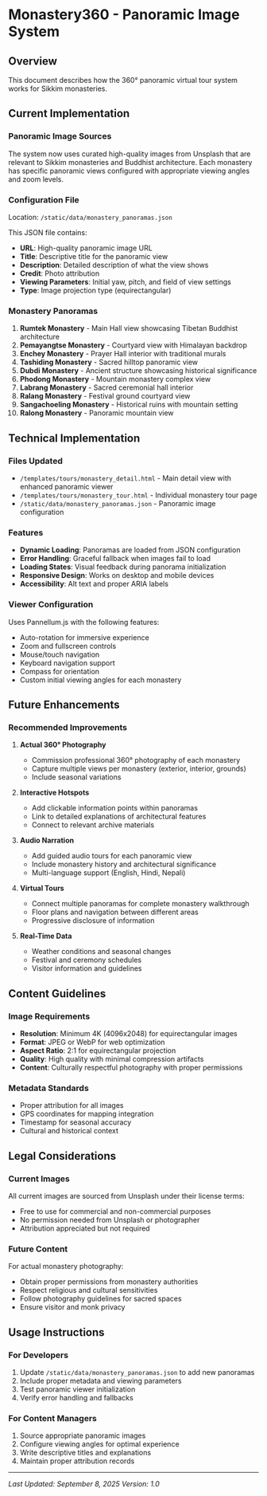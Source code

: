 # Monastery360 - Panoramic Image System

## Overview

This document describes how the 360° panoramic virtual tour system works for Sikkim monasteries.

## Current Implementation

### Panoramic Image Sources
The system now uses curated high-quality images from Unsplash that are relevant to Sikkim monasteries and Buddhist architecture. Each monastery has specific panoramic views configured with appropriate viewing angles and zoom levels.

### Configuration File
Location: `/static/data/monastery_panoramas.json`

This JSON file contains:
- **URL**: High-quality panoramic image URL
- **Title**: Descriptive title for the panoramic view
- **Description**: Detailed description of what the view shows
- **Credit**: Photo attribution
- **Viewing Parameters**: Initial yaw, pitch, and field of view settings
- **Type**: Image projection type (equirectangular)

### Monastery Panoramas

1. **Rumtek Monastery** - Main Hall view showcasing Tibetan Buddhist architecture
2. **Pemayangtse Monastery** - Courtyard view with Himalayan backdrop
3. **Enchey Monastery** - Prayer Hall interior with traditional murals
4. **Tashiding Monastery** - Sacred hilltop panoramic view
5. **Dubdi Monastery** - Ancient structure showcasing historical significance
6. **Phodong Monastery** - Mountain monastery complex view
7. **Labrang Monastery** - Sacred ceremonial hall interior
8. **Ralang Monastery** - Festival ground courtyard view
9. **Sangachoeling Monastery** - Historical ruins with mountain setting
10. **Ralong Monastery** - Panoramic mountain view

## Technical Implementation

### Files Updated
- `/templates/tours/monastery_detail.html` - Main detail view with enhanced panoramic viewer
- `/templates/tours/monastery_tour.html` - Individual monastery tour page
- `/static/data/monastery_panoramas.json` - Panoramic image configuration

### Features
- **Dynamic Loading**: Panoramas are loaded from JSON configuration
- **Error Handling**: Graceful fallback when images fail to load
- **Loading States**: Visual feedback during panorama initialization
- **Responsive Design**: Works on desktop and mobile devices
- **Accessibility**: Alt text and proper ARIA labels

### Viewer Configuration
Uses Pannellum.js with the following features:
- Auto-rotation for immersive experience
- Zoom and fullscreen controls
- Mouse/touch navigation
- Keyboard navigation support
- Compass for orientation
- Custom initial viewing angles for each monastery

## Future Enhancements

### Recommended Improvements

1. **Actual 360° Photography**
   - Commission professional 360° photography of each monastery
   - Capture multiple views per monastery (exterior, interior, grounds)
   - Include seasonal variations

2. **Interactive Hotspots**
   - Add clickable information points within panoramas
   - Link to detailed explanations of architectural features
   - Connect to relevant archive materials

3. **Audio Narration**
   - Add guided audio tours for each panoramic view
   - Include monastery history and architectural significance
   - Multi-language support (English, Hindi, Nepali)

4. **Virtual Tours**
   - Connect multiple panoramas for complete monastery walkthrough
   - Floor plans and navigation between different areas
   - Progressive disclosure of information

5. **Real-Time Data**
   - Weather conditions and seasonal changes
   - Festival and ceremony schedules
   - Visitor information and guidelines

## Content Guidelines

### Image Requirements
- **Resolution**: Minimum 4K (4096x2048) for equirectangular images
- **Format**: JPEG or WebP for web optimization
- **Aspect Ratio**: 2:1 for equirectangular projection
- **Quality**: High quality with minimal compression artifacts
- **Content**: Culturally respectful photography with proper permissions

### Metadata Standards
- Proper attribution for all images
- GPS coordinates for mapping integration
- Timestamp for seasonal accuracy
- Cultural and historical context

## Legal Considerations

### Current Images
All current images are sourced from Unsplash under their license terms:
- Free to use for commercial and non-commercial purposes
- No permission needed from Unsplash or photographer
- Attribution appreciated but not required

### Future Content
For actual monastery photography:
- Obtain proper permissions from monastery authorities
- Respect religious and cultural sensitivities
- Follow photography guidelines for sacred spaces
- Ensure visitor and monk privacy

## Usage Instructions

### For Developers
1. Update `/static/data/monastery_panoramas.json` to add new panoramas
2. Include proper metadata and viewing parameters
3. Test panoramic viewer initialization
4. Verify error handling and fallbacks

### For Content Managers
1. Source appropriate panoramic images
2. Configure viewing angles for optimal experience
3. Write descriptive titles and explanations
4. Maintain proper attribution records

---

*Last Updated: September 8, 2025*
*Version: 1.0*
